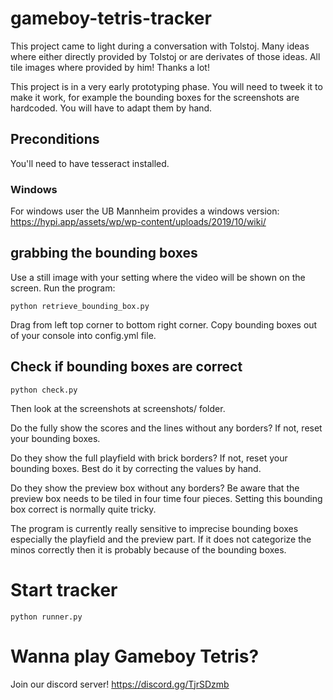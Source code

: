 # gameboy-tetris-tracker

This project came to light during a conversation with Tolstoj. Many ideas where either directly provided by Tolstoj or are derivates of those ideas. All tile images where provided by him! Thanks a lot!

This project is in a very early prototyping phase. You will need to tweek it to make it work, for example the bounding boxes for the screenshots are hardcoded. You will have to adapt them by hand.

## Preconditions

You'll need to have tesseract installed. 

### Windows
For windows user the UB Mannheim provides a windows version: https://hypi.app/assets/wp/wp-content/uploads/2019/10/wiki/

## grabbing the bounding boxes

Use a still image with your setting where the video will be shown on the screen. Run the program:

    python retrieve_bounding_box.py

Drag from left top corner to bottom right corner. Copy bounding boxes out of your console into config.yml file.

## Check if bounding boxes are correct

    python check.py

Then look at the screenshots at screenshots/ folder. 

Do the fully show the scores and the lines without any borders? If not, reset your bounding boxes. 

Do they show the full playfield with brick borders? If not, reset your bounding boxes. Best do it by correcting the values by hand.

Do they show the preview box without any borders? Be aware that the preview box needs to be tiled in four time four pieces. Setting this bounding box correct is normally quite tricky.
  
The program is currently really sensitive to imprecise bounding boxes especially the playfield and the preview part. If it does not categorize the minos correctly then it is probably because of the bounding boxes.

# Start tracker

    python runner.py

# Wanna play Gameboy Tetris?
Join our discord server! https://discord.gg/TjrSDzmb